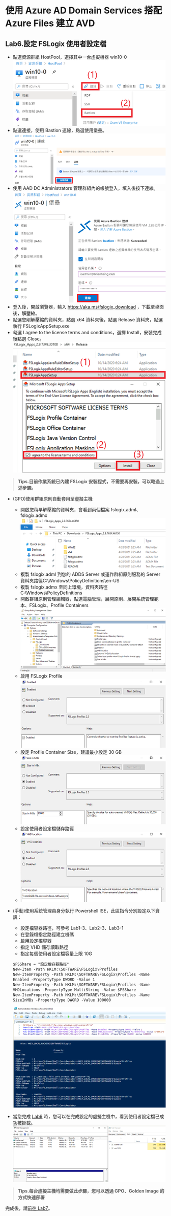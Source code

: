 # 使用 Azure AD Domain Services 搭配 Azure Files 建立 AVD

## Lab6.設定 FSLogix 使用者設定檔

 - 點選資源群組 HostPool，選擇其中一台虛擬機器 win10-0<br>
  ![GITHUB](https://github.com/BrianHsing/Azure-Virtual-Desktop/blob/master/Lab1/upd1.png "upd1")<br>
 - 點選連接，使用 Bastion 連線，點選使用堡壘。<br>
  ![GITHUB](https://github.com/BrianHsing/Azure-Virtual-Desktop/blob/master/Lab1/upd2.png "upd2")<br>
 - 使用 AAD DC Administrators 管理群組內的帳號登入，填入後按下連線。<br>
  ![GITHUB](https://github.com/BrianHsing/Azure-Virtual-Desktop/blob/master/Lab1/upd3.png "upd3")<br>
 - 登入後，開啟瀏覽器，輸入 https://aka.ms/fslogix_download ，下載至桌面後，解壓縮。<br>
 - 點選您剛解壓縮的資料夾，點選 x64 資料夾後，點選 Release 資料夾，點選執行 FSLogixAppSetup.exe<br>
 - 勾選 I agree to the license terms and conditions，選擇 Install，安裝完成後點選 Close。<br>
   ![GITHUB](https://github.com/BrianHsing/Azure-Virtual-Desktop/blob/master/Lab1/upd4.png "upd4")<br>
 > **Tips.目前作業系統已內建 FSLogix 安裝程式，不需要再安裝，可以略過上述步驟。** <br>
 
 - (GPO)使用群組原則自動套用至虛擬主機
    - 開啟您稍早解壓縮的資料夾，會看到兩個檔案 fslogix.adml、fslogix.admx<br>
	 ![GITHUB](https://github.com/BrianHsing/Azure-Virtual-Desktop/blob/master/Lab2/gpofslogix1.PNG "gpofslogix1")<br>
    - 複製 fslogix.adml 到您的 ADDS Server 或運作群組原則服務的 Server 資料夾路徑C:\Windows\PolicyDefinitions\en-US <br>
    - 複製 fslogix.admx 至同上環境，資料夾路徑 C:\Windows\PolicyDefinitions <br>
    - 開啟群組原則管理編輯器，點選電腦管理，展開原則、展開系統管理範本、FSLogix、Profile Containers
	 ![GITHUB](https://github.com/BrianHsing/Azure-Virtual-Desktop/blob/master/Lab2/gpofslogix2.PNG "gpofslogix2")<br>
	- 啟用 FSLogix Profile<br>
	 ![GITHUB](https://github.com/BrianHsing/Azure-Virtual-Desktop/blob/master/Lab2/gpofslogix3.PNG "gpofslogix3")<br>
	- 設定 Profile Container Size，建議最小設定 30 GB<br>
	 ![GITHUB](https://github.com/BrianHsing/Azure-Virtual-Desktop/blob/master/Lab2/gpofslogix4.PNG "gpofslogix4")<br>
	- 設定使用者設定檔儲存路徑
	- ![GITHUB](https://github.com/BrianHsing/Azure-Virtual-Desktop/blob/master/Lab2/gpofslogix5.PNG "gpofslogix5")<br>
 
 - (手動)使用系統管理員身分執行 Powershell ISE，此區指令分別設定以下資訊：<br>
	- 設定檔容器路徑，可參考 Lab1-3、Lab2-3、Lab3-1<br>
	- 在登錄檔指定路徑建立機碼<br>
	- 啟用設定檔容器<br>
	- 指定 VHD 儲存讀取路徑<br>
	- 指定每個使用者設定檔容量上限 10G<br>
	```
	$FSShare = "設定檔容器路徑"
	New-Item -Path HKLM:\SOFTWARE\FSLogix\Profiles
	New-ItemProperty -Path HKLM:\SOFTWARE\FSLogix\Profiles -Name Enabled -PropertyType DWORD -Value 1
	New-ItemProperty -Path HKLM:\SOFTWARE\FSLogix\Profiles -Name VHDLocations -PropertyType MultiString -Value $FSShare
	New-ItemProperty -Path HKLM:\SOFTWARE\FSLogix\Profiles -Name SizeInMBs -PropertyType DWORD -Value 100000
	```
	![GITHUB](https://github.com/BrianHsing/Azure-Virtual-Desktop/blob/master/Lab1/upd6.png "upd6")<br>
 - 當您完成 [Lab9](https://github.com/BrianHsing/Azure-Virtual-Desktop/blob/master/Lab9.md) 時，您可以在完成設定的虛擬主機中，看到使用者設定檔已成功被掛載。<br>
 	![GITHUB](https://github.com/BrianHsing/Azure-Virtual-Desktop/blob/master/Lab1/upd7.png "upd7")<br>

 > **Tips.每台虛擬主機均需要做此步驟，您可以透過 GPO、Golden Image 的方式快速部署** <br>
 
 完成後，請[前往 Lab7](https://github.com/BrianHsing/Azure-Virtual-Desktop/blob/master/Lab7.md)。<br>